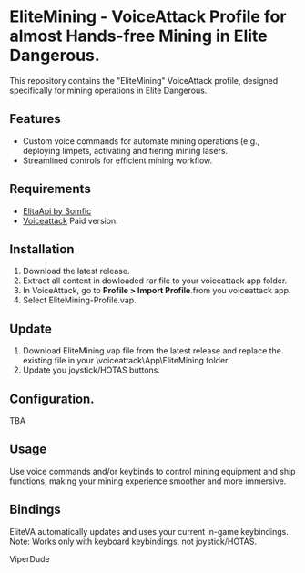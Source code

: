 # EliteMining - VoiceAttack Profile for almost Hands-free Mining in Elite Dangerous.

This repository contains the "EliteMining" VoiceAttack profile, designed specifically for mining operations in Elite Dangerous.

## Features
- Custom voice commands for automate mining operations (e.g., deploying limpets, activating and fiering mining lasers.
- Streamlined controls for efficient mining workflow.

## Requirements
- [ElitaApi by Somfic](https://docs.somfic.dev/projects/eliteva) 
- [Voiceattack](https://voiceattack.com/) Paid version.

## Installation
1. Download the latest release.
2. Extract all content in dowloaded rar file to your voiceattack app folder.
3. In VoiceAttack, go to **Profile > Import Profile**.from you voiceattack app.
4. Select EliteMining-Profile.vap.

## Update
1. Download EliteMining.vap file from the latest release and replace the existing file in your \voiceattack\App\EliteMining folder.
2. Update you joystick/HOTAS buttons.

## Configuration.
TBA 

## Usage
Use voice commands and/or keybinds to control mining equipment and ship functions, making your mining experience smoother and more immersive.

## Bindings
EliteVA automatically updates and uses your current in-game keybindings. 
Note: Works only with keyboard keybindings, not joystick/HOTAS.

ViperDude
